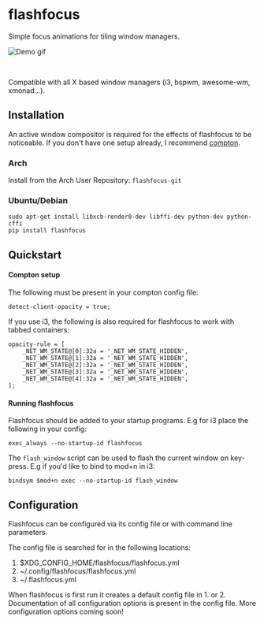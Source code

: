 # flashfocus

Simple focus animations for tiling window managers.

![Demo gif](demo/demo.gif)

<br>

Compatible with all X based window managers (i3, bspwm, awesome-wm, xmonad...).

## Installation

An active window compositor is required for the effects of flashfocus to be
noticeable. If you don't have one setup already, I recommend
[compton](https://github.com/chjj/compton).

### Arch

Install from the Arch User Repository: `flashfocus-git`

### Ubuntu/Debian

```
sudo apt-get install libxcb-render0-dev libffi-dev python-dev python-cffi
pip install flashfocus
```

## Quickstart

#### Compton setup

The following must be present in your compton config file:

```
detect-client-opacity = true;
```

If you use i3, the following is also required for flashfocus to work with tabbed containers:

```
opacity-rule = [
    _NET_WM_STATE@[0]:32a = '_NET_WM_STATE_HIDDEN',
    _NET_WM_STATE@[1]:32a = '_NET_WM_STATE_HIDDEN',
    _NET_WM_STATE@[2]:32a = '_NET_WM_STATE_HIDDEN',
    _NET_WM_STATE@[3]:32a = '_NET_WM_STATE_HIDDEN',
    _NET_WM_STATE@[4]:32a = '_NET_WM_STATE_HIDDEN',
];
```

#### Running flashfocus

Flashfocus should be added to your startup programs. E.g for i3 place the
following in your config:

```
exec_always --no-startup-id flashfocus
```

The `flash_window` script can be used to flash the current window on key-press. E.g if you'd like to bind to mod+n in i3:

```
bindsym $mod+n exec --no-startup-id flash_window
```


## Configuration

Flashfocus can be configured via its config file or with command line parameters.

The config file is searched for in the following locations:
1. $XDG_CONFIG_HOME/flashfocus/flashfocus.yml
2. ~/.config/flashfocus/flashfocus.yml
3. ~/.flashfocus.yml

When flashfocus is first run it creates a default config file in 1. or 2. Documentation of all configuration options is present in the config file. More configuration options coming soon!
